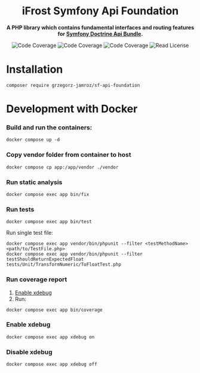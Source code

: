 <h1 align="center">iFrost Symfony Api Foundation</h1>

<p align="center">
    <strong>A PHP library which contains fundamental interfaces and routing features for <a href="https://github.com/grzegorz-jamroz/sf-doctrine-api-bundle">Symfony Doctrine Api Bundle</a>.</strong>
</p>

<p align="center">
    <img src="https://img.shields.io/badge/php->=8.4-blue?colorB=%238892BF" alt="Code Coverage">  
    <img src="https://img.shields.io/badge/coverage-100%25 files|98%25 lines-brightgreen" alt="Code Coverage">   
    <img src="https://img.shields.io/badge/release-v7.1.0-blue" alt="Code Coverage">   
    <img src="https://img.shields.io/badge/license-MIT-blue?style=flat-square&colorB=darkcyan" alt="Read License">
</p>

# Installation

```
composer require grzegorz-jamroz/sf-api-foundation
```

# Development with Docker

### Build and run the containers:
```shell
docker compose up -d
```

### Copy vendor folder from container to host

```shell
docker compose cp app:/app/vendor ./vendor
```

### Run static analysis

```shell
docker compose exec app bin/fix
```

### Run tests

```shell
docker compose exec app bin/test
```

Run single test file:

```shell
docker compose exec app vendor/bin/phpunit --filter <testMethodName> <path/to/TestFile.php>
docker compose exec app vendor/bin/phpunit --filter testShouldReturnExpectedFloat tests/Unit/TransformNumeric/ToFloatTest.php
```

### Run coverage report

1. [Enable xdebug](#enable-xdebug)
2. Run:
```shell
docker compose exec app bin/coverage
```

### Enable xdebug

```shell
docker compose exec app xdebug on
```

### Disable xdebug

```shell
docker compose exec app xdebug off
```
